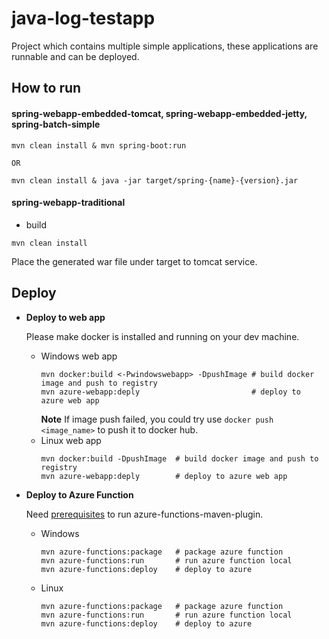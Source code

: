 # java-log-testapp
Project which contains multiple simple applications, these applications are runnable and can be deployed.

## How to run

#### spring-webapp-embedded-tomcat, spring-webapp-embedded-jetty, spring-batch-simple
```
mvn clean install & mvn spring-boot:run

OR

mvn clean install & java -jar target/spring-{name}-{version}.jar
```

#### spring-webapp-traditional

- build  
```
mvn clean install
```
   Place the generated war file under target to tomcat service.


## Deploy
- **Deploy to web app**  
  
  Please make docker is installed and running on your dev machine.
  - Windows web app
    ```properties
    mvn docker:build <-Pwindowswebapp> -DpushImage # build docker image and push to registry
    mvn azure-webapp:deply                         # deploy to azure web app
    ```
    **Note** If image push failed, you could try use `docker push <image_name>` to push it to docker hub.
  - Linux web app
    ```properties
    mvn docker:build -DpushImage  # build docker image and push to registry
    mvn azure-webapp:deply        # deploy to azure web app
    ```

- **Deploy to Azure Function**  
  
  Need [prerequisites](https://github.com/Microsoft/azure-maven-plugins/tree/master/azure-functions-maven-plugin#prerequisites) to run azure-functions-maven-plugin.    
  - Windows
    ```properties
    mvn azure-functions:package   # package azure function
    mvn azure-functions:run       # run azure function local
    mvn azure-functions:deploy    # deploy to azure
    ```
  - Linux
    ```properties
    mvn azure-functions:package   # package azure function
    mvn azure-functions:run       # run azure function local
    mvn azure-functions:deploy    # deploy to azure
    ```